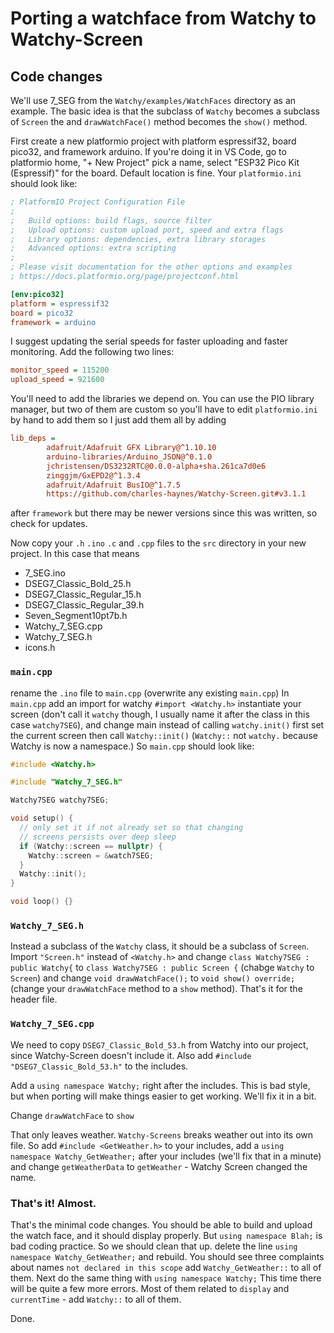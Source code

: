 # Porting a watchface from Watchy to Watchy-Screen

## Code changes

We'll use 7_SEG from the `Watchy/examples/WatchFaces` directory as an example. The basic idea is that the subclass of `Watchy` becomes a subclass of `Screen` the and `drawWatchFace()` method becomes the `show()` method.

First create a new platformio project with platform espressif32, board pico32, and framework arduino. If you're doing it in VS Code, go to platformio home, "+ New Project" pick a name, select "ESP32 Pico Kit (Espressif)" for the board. Default location is fine. Your `platformio.ini` should look like:

``` ini
; PlatformIO Project Configuration File
;
;   Build options: build flags, source filter
;   Upload options: custom upload port, speed and extra flags
;   Library options: dependencies, extra library storages
;   Advanced options: extra scripting
;
; Please visit documentation for the other options and examples
; https://docs.platformio.org/page/projectconf.html

[env:pico32]
platform = espressif32
board = pico32
framework = arduino
```

I suggest updating the serial speeds for faster uploading and faster monitoring. Add the following two lines:

``` ini
monitor_speed = 115200
upload_speed = 921600
```

You'll need to add the libraries we depend on. You can use the PIO library manager, but two of them are custom so you'll have to edit `platformio.ini` by hand to add them so I just add them all by adding

``` ini
lib_deps =
        adafruit/Adafruit GFX Library@^1.10.10
        arduino-libraries/Arduino_JSON@^0.1.0
        jchristensen/DS3232RTC@0.0.0-alpha+sha.261ca7d0e6
        zinggjm/GxEPD2@^1.3.4
        adafruit/Adafruit BusIO@^1.7.5
        https://github.com/charles-haynes/Watchy-Screen.git#v3.1.1
```


after `framework` but there may be newer versions since this was written, so check for updates.

Now copy your `.h` `.ino` `.c` and `.cpp` files to the `src` directory in your new project. In this case that means

* 7_SEG.ino
* DSEG7_Classic_Bold_25.h
* DSEG7_Classic_Regular_15.h
* DSEG7_Classic_Regular_39.h
* Seven_Segment10pt7b.h
* Watchy_7_SEG.cpp
* Watchy_7_SEG.h
* icons.h

### `main.cpp`

rename the `.ino` file to `main.cpp` (overwrite any existing `main.cpp`) In `main.cpp` add an import for watchy `#import <Watchy.h>` instantiate your screen (don't call it `watchy` though, I usually name it after the class in this case `watchy7SEG`), and change main instead of calling `watchy.init()` first set the current screen then call `Watchy::init()` (`Watchy::` not `watchy.` because Watchy is now a namespace.) So `main.cpp` should look like:

``` c++
#include <Watchy.h>

#include "Watchy_7_SEG.h"

Watchy7SEG watchy7SEG;

void setup() {
  // only set it if not already set so that changing
  // screens persists over deep sleep
  if (Watchy::screen == nullptr) {
    Watchy::screen = &watch7SEG;
  }
  Watchy::init();
}

void loop() {}
```

### `Watchy_7_SEG.h`

Instead a subclass of the `Watchy` class, it should be a subclass of `Screen`. Import `"Screen.h"` instead of `<Watchy.h>` and change `class Watchy7SEG : public Watchy{` to `class Watchy7SEG : public Screen {` (chabge `Watchy` to `Screen`) and change `void drawWatchFace();` to `void show() override;` (change your `drawWatchFace` method to a `show` method). That's it for the header file.

### `Watchy_7_SEG.cpp`

We need to copy `DSEG7_Classic_Bold_53.h` from Watchy into our project, since Watchy-Screen doesn't include it. Also add `#include "DSEG7_Classic_Bold_53.h"` to the includes.

Add a `using namespace Watchy;` right after the includes. This is bad style, but when porting will make things easier to get working. We'll fix it in a bit.

Change `drawWatchFace` to `show`

That only leaves weather. `Watchy-Screens` breaks weather out into its own file. So add `#include <GetWeather.h>` to your includes, add a `using namespace Watchy_GetWeather;` after your includes (we'll fix that in a minute) and change `getWeatherData` to `getWeather` - Watchy Screen changed the name.

### That's it! Almost.

That's the minimal code changes. You should be able to build and upload the watch face, and it should display properly.
But `using namespace Blah;` is bad coding practice. So we should clean that up. delete the line `using namespace Watchy_GetWeather;` and rebuild. You should see three complaints about names `not declared in this scope` add `Watchy_GetWeather::` to all of them. Next do the same thing with `using namespace Watchy;` This time there will be quite a few more errors. Most of them related to `display` and `currentTime` - add `Watchy::` to all of them.

Done.
